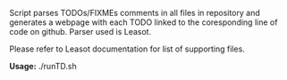 Script parses TODOs/FIXMEs comments in all files in repository and generates a webpage with each TODO linked to the coresponding line of code on github. Parser used is Leasot. <p>
Please refer to Leasot documentation for list of supporting files.
<p>
<b>Usage:</b> ./runTD.sh
